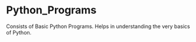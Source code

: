 # Python_Programs

Consists of Basic Python Programs.
Helps in understanding the very basics of Python.
